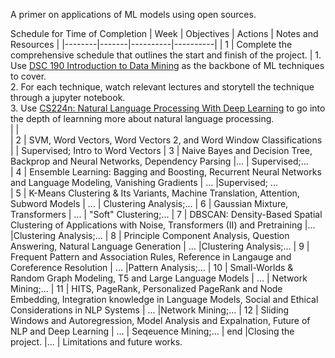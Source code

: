 A primer on applications of ML models using open sources.


Schedule for Time of Completion
| Week   | Objectives | Actions | Notes and Resources |
|--------|-------|----------|----------|
| 1  | Complete the comprehensive schedule that outlines the start and finish of the project.   | 1. Use [DSC 190 Introduction to Data Mining](https://shangjingbo1226.github.io/teaching/2022-winter-DSC190-DM) as the backbone of ML techniques to cover. <br> 2. For each technique, watch relevant lectures and storytell the technique through a jupyter notebook. <br> 3. Use [CS224n: Natural Language Processing With Deep Learning](https://web.stanford.edu/class/archive/cs/cs224n/cs224n.1214/index.html#schedule) to go into the depth of learnning more about natural language processing. <br>        |         |  
| 2  | SVM, Word Vectors, Word Vectors 2, and Word Window Classifications    |         | Supervised; Intro to Word Vectors
| 3  | Naive Bayes and Decision Tree, Backprop and Neural Networks, Dependency Parsing    |... | Supervised;...    
| 4 | Ensemble Learning: Bagging and Boosting, Recurrent Neural Networks and Language Modeling, Vanishing Gradients    | ...       |Supervised; ...       
| 5  | K-Means Clustering & Its Variants, Machine Translation, Attention, Subword Models | ...       | Clustering Analysis;...
| 6  | Gaussian Mixture, Transformers   | ...       |  "Soft" Clustering;...
| 7  | DBSCAN: Density-Based Spatial Clustering of Applications with Noise, Transformers (II) and Pretraining    |...       |Clustering Analysis;...
| 8  | Principle Component Analysis, Question Answering, Natural Language Generation     | ...       |Clustering Analysis;...
| 9  | Frequent Pattern and Association Rules, Reference in Langauge and Coreference Resolution    | ...       |Pattern Analysis;...
| 10 | Small-Worlds & Random Graph Modeling, T5 and Large Language Models    | ...       | Network Mining;...
| 11 | HITS, PageRank, Personalized PageRank and Node Embedding, Integration knowledge in Language Models, Social and Ethical Considerations in NLP Systems     | ...       |Network Mining;...
| 12 | Sliding Windows and Autoregression, Model Analysis and Expalnation, Future of NLP and Deep Learning     | ...       | Seqeuence Mining;...
| end  |Closing the project. |...        | Limitations and future works.